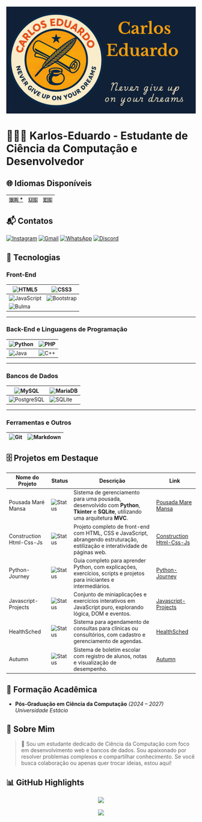 ![BannerGit](./assets/BannerGit.png)

# 🧑🏼‍💻 Karlos-Eduardo - Estudante de Ciência da Computação e Desenvolvedor

## 🌐 Idiomas Disponíveis

|**[🇧🇷 *](https://github.com/Karlos-Eduardo-Mrqs/Karlos-Eduardo-Mrqs/blob/main/README-BR.md)** | **[🇺🇸](https://github.com/Karlos-Eduardo-Mrqs/Karlos-Eduardo-Mrqs/blob/main/README.md)**| **[🇪🇸](https://github.com/Karlos-Eduardo-Mrqs/Karlos-Eduardo-Mrqs/blob/main/README-ES.md)** |
|---|---|---|

## 📬 Contatos

[![Instagram](https://img.shields.io/badge/Instagram-E4405F?style=for-the-badge&logo=instagram&logoColor=white)](https://www.instagram.com/karlosmrqsdev/)
[![Gmail](https://img.shields.io/badge/Gmail-D14836?style=for-the-badge&logo=gmail&logoColor=white)](mailto:cadumcarlos@gmail.com)
[![WhatsApp](https://img.shields.io/badge/WhatsApp-25D366?style=for-the-badge&logo=whatsapp&logoColor=white)](https://wa.me/5521979667744)
[![Discord](https://img.shields.io/badge/Discord-7289DA?style=for-the-badge&logo=discord&logoColor=white)](https://discord.com/users/carloseduardo080765)

## 📱 Tecnologias

### Front-End

| ![HTML5](https://img.shields.io/badge/HTML5-E34F26?style=for-the-badge&logo=html5&logoColor=white) | ![CSS3](https://img.shields.io/badge/CSS3-1572B6?style=for-the-badge&logo=css3&logoColor=white) |
| -------------------------------------------------------------------------------------------------- | ------------------------------------------------------------------------------------------------ |
| ![JavaScript](https://img.shields.io/badge/JavaScript-323330?style=for-the-badge&logo=javascript&logoColor=F7DF1E) | ![Bootstrap](https://img.shields.io/badge/Bootstrap-563D7C?style=for-the-badge&logo=bootstrap&logoColor=white) |
| ![Bulma](https://img.shields.io/badge/bulma-00D0B1?style=for-the-badge&logo=bulma&logoColor=white) | &nbsp; |

---

### Back-End e Linguagens de Programação

| ![Python](https://img.shields.io/badge/Python-3776AB?style=for-the-badge&logo=python&logoColor=white) | ![PHP](https://img.shields.io/badge/PHP-777BB4?style=for-the-badge&logo=php&logoColor=white) |
| ------------------------------------------------------------------------------------------------------- | ------------------------------------------------------------------------------------------------------ |
| ![Java](https://img.shields.io/badge/Java-ED8B00?style=for-the-badge&logo=openjdk&logoColor=white) | ![C++](https://img.shields.io/badge/C%2B%2B-00599C?style=for-the-badge&logo=c%2B%2B&logoColor=white) |

---

### Bancos de Dados

| ![MySQL](https://img.shields.io/badge/MySQL-005C84?style=for-the-badge&logo=mysql&logoColor=white) | ![MariaDB](https://img.shields.io/badge/MariaDB-003545?style=for-the-badge&logo=mariadb&logoColor=white) |
| ---------------------------------------------------------------------------------------------------- | -------------------------------------------------------------------------------------------------------- |
| ![PostgreSQL](https://img.shields.io/badge/PostgreSQL-316192?style=for-the-badge&logo=postgresql&logoColor=white) | ![SQLite](https://img.shields.io/badge/sqlite-%2307405e.svg?style=for-the-badge&logo=sqlite&logoColor=white) |

---

### Ferramentas e Outros

| ![Git](https://img.shields.io/badge/Git-F05032?style=for-the-badge&logo=git&logoColor=white) | ![Markdown](https://img.shields.io/badge/Markdown-000000?style=for-the-badge&logo=markdown&logoColor=white) |
| ---------------------------------------------------------------------------------------------------- | -------------------------------------------------------------------------------------------------------- |

## 🗄️ Projetos em Destaque

| Nome do Projeto          | Status                                                               | Descrição                                                                                         | Link                                                                                          |
| ----------------------- | -------------------------------------------------------------------- | ------------------------------------------------------------------------------------------------ | --------------------------------------------------------------------------------------------- |
| Pousada Maré Mansa                   | ![Status](https://img.shields.io/badge/status-concluido-green)   |Sistema de gerenciamento para uma pousada, desenvolvido com **Python**, **Tkinter** e **SQLite**, utilizando uma arquitetura **MVC**.| [Pousada Mare Mansa](https://github.com/Karlos-Eduardo-Mrqs/Pousada-Mare-Mansa)
| Construction Html-Css-Js | ![Status](https://img.shields.io/badge/status-desenvolvendo-yellow)  | Projeto completo de front-end com HTML, CSS e JavaScript, abrangendo estruturação, estilização e interatividade de páginas web. | [Construction Html-Css-Js](https://github.com/Karlos-Eduardo-Mrqs/Construction-Html-Css-Javascript) |
| Python-Journey          | ![Status](https://img.shields.io/badge/status-desenvolvendo-yellow)  | Guia completo para aprender Python, com explicações, exercícios, scripts e projetos para iniciantes e intermediários.             | [Python-Journey](https://github.com/Karlos-Eduardo-Mrqs/Python-Journey)                         |
| Javascript-Projects     | ![Status](https://img.shields.io/badge/status-manutenção-blue)      | Conjunto de miniaplicações e exercícios interativos em JavaScript puro, explorando lógica, DOM e eventos.                          | [Javascript-Projects](https://github.com/Karlos-Eduardo-Mrqs/Javascript-Projects)               |
| HealthSched             | ![Status](https://img.shields.io/badge/status-manutenção-blue)      | Sistema para agendamento de consultas para clínicas ou consultórios, com cadastro e gerenciamento de agendas.                      | [HealthSched](https://github.com/Karlos-Eduardo-Mrqs/Scheduling_Project-HealthSched)            |
| Autumn                  | ![Status](https://img.shields.io/badge/status-arquivado-lightgrey)    | Sistema de boletim escolar com registro de alunos, notas e visualização de desempenho.                                                    | [Autumn](https://github.com/Karlos-Eduardo-Mrqs/Bulletin_Project)                              |

## 📘 Formação Acadêmica

- **Pós-Graduação em Ciência da Computação** *(2024 – 2027)*
*Universidade Estácio*

## 📝 Sobre Mim

> 🚀 Sou um estudante dedicado de Ciência da Computação com foco em desenvolvimento web e bancos de dados. Sou apaixonado por resolver problemas complexos e compartilhar conhecimento. Se você busca colaboração ou apenas quer trocar ideias, estou aqui!

## 📊 GitHub Highlights

<p align="center">
  <img height="180em" src="https://github-readme-stats.vercel.app/api?username=Karlos-Eduardo-Mrqs&show_icons=true&theme=blue-green" 
  />
</p>

<p align="center">
  <img src="https://github-profile-trophy.vercel.app/?username=Karlos-Eduardo-Mrqs&theme=blue-green&column=4" />
</p>
